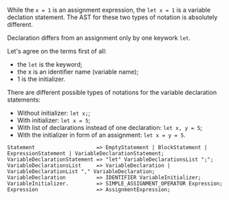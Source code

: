 While the `x = 1` is an assignment expression, the `let x = 1` is a variable declation statement. The AST for these two types of notation is absolutely different.

Declaration differs from an assignment only by one keywork `let`.

Let's agree on the terms first of all:
- the `let` is the keyword;
- the x is an identifier name (variable name);
- 1 is the initializer.

There are different possible types of notations for the variable declaration statements:

- Without initializer: `let x;`;
- With initializer: `let x = 5`;
- With list of declarations instead of one declaration: `let x, y = 5`;
- With the initializer in form of an assignment: `let x = y = 5`.


```
Statement                    => EmptyStatement | BlockStatement | ExpressionStatement | VariableDeclarationStatement;
VariableDeclarationStatement => "let" VariableDeclarationsList ";";
VariableDeclarationsList     => VariableDeclaration | VariableDeclarationList "," VariableDeclaration;
VariableDeclaration          => IDENTIFIER VariableInitializer;
VariableInitializer.         => SIMPLE_ASSIGNMENT_OPERATOR Expression;
Expression                   => AssignmentExpression;
```
